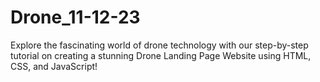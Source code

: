 # Drone_11-12-23
Explore the fascinating world of drone technology with our step-by-step tutorial on creating a stunning Drone Landing Page Website using HTML, CSS, and JavaScript!
